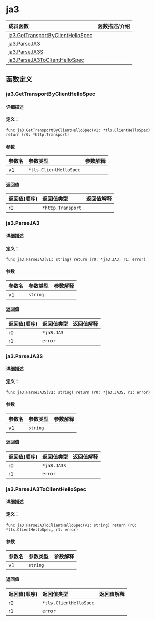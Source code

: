 # ja3


|成员函数|函数描述/介绍|
|:------|:--------|
 | [ja3.GetTransportByClientHelloSpec](#ja3gettransportbyclienthellospec) |  |
 | [ja3.ParseJA3](#ja3parseja3) |  |
 | [ja3.ParseJA3S](#ja3parseja3s) |  |
 | [ja3.ParseJA3ToClientHelloSpec](#ja3parseja3toclienthellospec) |  |




 



## 函数定义

### ja3.GetTransportByClientHelloSpec



#### 详细描述



#### 定义：

`func ja3.GetTransportByClientHelloSpec(v1: *tls.ClientHelloSpec) return (r0: *http.Transport)`


#### 参数

|参数名|参数类型|参数解释|
|:-----------|:---------- |:-----------|
| v1 | `*tls.ClientHelloSpec` |   |





#### 返回值

|返回值(顺序)|返回值类型|返回值解释|
|:-----------|:---------- |:-----------|
| r0 | `*http.Transport` |   |


 
### ja3.ParseJA3



#### 详细描述



#### 定义：

`func ja3.ParseJA3(v1: string) return (r0: *ja3.JA3, r1: error)`


#### 参数

|参数名|参数类型|参数解释|
|:-----------|:---------- |:-----------|
| v1 | `string` |   |





#### 返回值

|返回值(顺序)|返回值类型|返回值解释|
|:-----------|:---------- |:-----------|
| r0 | `*ja3.JA3` |   |
| r1 | `error` |   |


 
### ja3.ParseJA3S



#### 详细描述



#### 定义：

`func ja3.ParseJA3S(v1: string) return (r0: *ja3.JA3S, r1: error)`


#### 参数

|参数名|参数类型|参数解释|
|:-----------|:---------- |:-----------|
| v1 | `string` |   |





#### 返回值

|返回值(顺序)|返回值类型|返回值解释|
|:-----------|:---------- |:-----------|
| r0 | `*ja3.JA3S` |   |
| r1 | `error` |   |


 
### ja3.ParseJA3ToClientHelloSpec



#### 详细描述



#### 定义：

`func ja3.ParseJA3ToClientHelloSpec(v1: string) return (r0: *tls.ClientHelloSpec, r1: error)`


#### 参数

|参数名|参数类型|参数解释|
|:-----------|:---------- |:-----------|
| v1 | `string` |   |





#### 返回值

|返回值(顺序)|返回值类型|返回值解释|
|:-----------|:---------- |:-----------|
| r0 | `*tls.ClientHelloSpec` |   |
| r1 | `error` |   |


 


